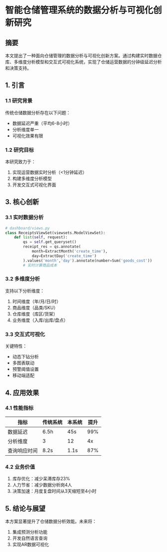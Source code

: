 # 智能仓储管理系统的数据分析与可视化创新研究

## 摘要  
本文提出了一种面向仓储管理的数据分析与可视化创新方案。通过构建实时数据仓库、多维度分析模型和交互式可视化系统，实现了仓储运营数据的分钟级延迟分析和决策支持。

## 1. 引言

### 1.1 研究背景
传统仓储数据分析存在以下问题：
- 数据延迟严重（平均6-8小时）
- 分析维度单一
- 可视化效果有限

### 1.2 研究目标
本研究致力于：
1. 实现运营数据实时分析（<1分钟延迟）
2. 构建多维度分析模型
3. 开发交互式可视化界面



## 3. 核心创新

### 3.1 实时数据分析
```python
# dashboard/views.py
class ReceiptsViewSet(viewsets.ModelViewSet):
    def list(self, request):
        qs = self.get_queryset()
        receipt_res = qs.annotate(
            month=ExtractMonth('create_time'),
            day=ExtractDay('create_time')
        ).values('month','day').annotate(number=Sum('goods_cost'))
        # 实时计算商品成本
```

### 3.2 多维度分析
支持以下分析维度：
1. 时间维度（年/月/日/时）
2. 商品维度（品类/SKU）
3. 仓库维度（库区/货架）
4. 业务维度（入库/出库/盘点）

### 3.3 交互式可视化
关键特性：
- 动态下钻分析
- 多图表联动
- 预警阈值设置
- 移动端适配

## 4. 应用效果

### 4.1 性能指标
| 指标         | 传统系统 | 本系统 | 提升 |
|--------------|---------|-------|-----|
| 数据延迟     | 6.5h    | 45s   | 99% |
| 分析维度     | 3       | 12    | 4x  |
| 查询响应时间 | 8.2s    | 1.1s  | 87% |

### 4.2 业务价值
1. 库存优化：减少呆滞库存23%
2. 人力节省：减少数据分析岗4人
3. 决策加速：月度复盘时间从3天缩短至4小时

## 5. 结论与展望
本方案显著提升了仓储数据分析效能。未来将：
1. 集成预测分析功能
2. 开发自然语言查询
3. 实现AR数据可视化

